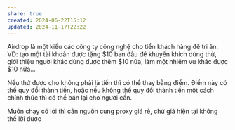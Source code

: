 ```yaml
---
share: true
created: 2024-06-22T15:12
updated: 2024-11-17T22:22
---
```

Airdrop là một kiểu các công ty công nghệ cho tiền khách hàng để tri ân. VD: tạo một tài khoản được tặng $10 ban đầu để khuyến khích dùng thử, giới thiệu người khác dùng được thêm $10 nữa, làm một nhiệm vụ khác được $10 nữa…

Nếu thứ được cho không phải là tiền thì có thể thay bằng điểm. Điểm này có thể quy đổi thành tiền, hoặc nếu không thể quy đổi thành tiền một cách chính thức thì có thể bán lại cho người cần.

Muốn chạy có lời thì cần nguồn cung proxy giá rẻ, chứ giá hiện tại không thể lời được

